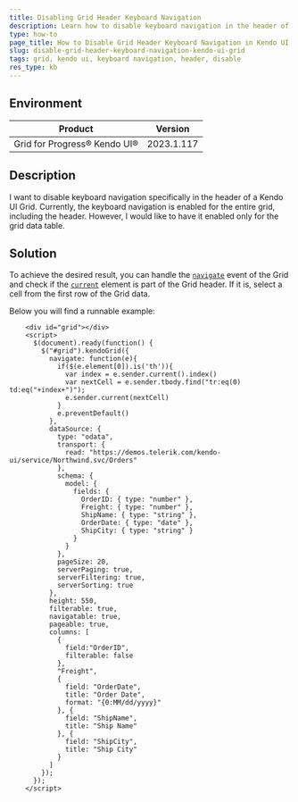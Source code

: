 ```yaml
---
title: Disabling Grid Header Keyboard Navigation
description: Learn how to disable keyboard navigation in the header of a Kendo UI Grid.
type: how-to
page_title: How to Disable Grid Header Keyboard Navigation in Kendo UI Grid
slug: disable-grid-header-keyboard-navigation-kendo-ui-grid
tags: grid, kendo ui, keyboard navigation, header, disable
res_type: kb
---
```


## Environment

| Product | Version |
| --- | --- |
| Grid for Progress® Kendo UI® | 2023.1.117 |

## Description

I want to disable keyboard navigation specifically in the header of a Kendo UI Grid. Currently, the keyboard navigation is enabled for the entire grid, including the header. However, I would like to have it enabled only for the grid data table.

## Solution

To achieve the desired result, you can handle the [`navigate`](/api/javascript/ui/grid/events/navigate) event of the Grid and check if the [`current`](/api/javascript/ui/grid/methods/current) element is part of the Grid header. If it is, select a cell from the first row of the Grid data. 

Below you will find a runnable example:

```dojo
    <div id="grid"></div>
    <script>
      $(document).ready(function() {
        $("#grid").kendoGrid({
          navigate: function(e){              
            if($(e.element[0]).is('th')){
              var index = e.sender.current().index()
              var nextCell = e.sender.tbody.find("tr:eq(0) td:eq("+index+")");
              e.sender.current(nextCell)
            }
            e.preventDefault()
          },
          dataSource: {
            type: "odata",
            transport: {
              read: "https://demos.telerik.com/kendo-ui/service/Northwind.svc/Orders"
            },
            schema: {
              model: {
                fields: {
                  OrderID: { type: "number" },
                  Freight: { type: "number" },
                  ShipName: { type: "string" },
                  OrderDate: { type: "date" },
                  ShipCity: { type: "string" }
                }
              }
            },
            pageSize: 20,
            serverPaging: true,
            serverFiltering: true,
            serverSorting: true
          },
          height: 550,
          filterable: true,
          navigatable: true,
          pageable: true,
          columns: [
            {
              field:"OrderID",
              filterable: false
            },
            "Freight",
            {
              field: "OrderDate",
              title: "Order Date",
              format: "{0:MM/dd/yyyy}"
            }, {
              field: "ShipName",
              title: "Ship Name"
            }, {
              field: "ShipCity",
              title: "Ship City"
            }
          ]
        });
      });
    </script>
```


